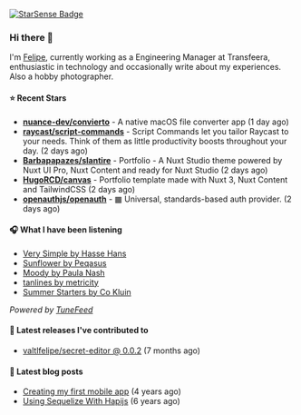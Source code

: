 <a href="https://starsense.app/developer-types" target="_blank"><img src="https://starsense.app/api/badge/?user=valtlfelipe" alt="StarSense Badge"></a>

### Hi there 👋

I'm [Felipe](https://felipevm.com), currently working as a Engineering Manager at Transfeera, enthusiastic in technology and occasionally write about my experiences. Also a hobby photographer.

#### ⭐ Recent Stars
- **[nuance-dev/convierto](https://github.com/nuance-dev/convierto)** - A native macOS file converter app (1 day ago)
- **[raycast/script-commands](https://github.com/raycast/script-commands)** - Script Commands let you tailor Raycast to your needs. Think of them as little productivity boosts throughout your day. (2 days ago)
- **[Barbapapazes/slantire](https://github.com/Barbapapazes/slantire)** - Portfolio - A Nuxt Studio theme powered by Nuxt UI Pro, Nuxt Content and ready for Nuxt Studio (2 days ago)
- **[HugoRCD/canvas](https://github.com/HugoRCD/canvas)** - Portfolio template made with Nuxt 3, Nuxt Content and TailwindCSS (2 days ago)
- **[openauthjs/openauth](https://github.com/openauthjs/openauth)** - ▦ Universal, standards-based auth provider. (2 days ago)

#### 🎧 What I have been listening
- [Very Simple by Hasse Hans](https://open.spotify.com/track/6mqNxdwau1QWYX7yChJSYF)
- [Sunflower by Peqasus](https://open.spotify.com/track/0CXDewCNTSPql9OhPtLkS2)
- [Moody by Paula Nash](https://open.spotify.com/track/6pq5fUEcDaFPjH2AqEg8Ni)
- [tanlines by metricity](https://open.spotify.com/track/1q3rZdIOgKe4LQPpcBqiyo)
- [Summer Starters by Co Kluin](https://open.spotify.com/track/6Mt18ydq7WJJoV0orYsejJ)

_Powered by [TuneFeed](https://tunefeed.app?ref=valtlfelipe-gh-profile)_ 

#### 🚀 Latest releases I've contributed to


- [valtlfelipe/secret-editor @ 0.0.2](https://github.com/valtlfelipe/secret-editor/releases/tag/0.0.2) (7 months ago)

#### 📄 Latest blog posts
- [Creating my first mobile app](https://felipevm.com/posts/creating-my-first-mobile-app/) (4 years ago)
- [Using Sequelize With Hapijs](https://felipevm.com/posts/using-sequelize-with-hapijs/) (6 years ago)
